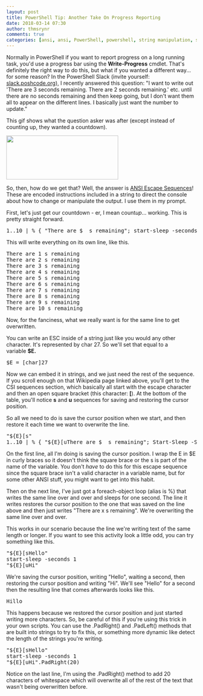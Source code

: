 ```yaml
---
layout: post
title: PowerShell Tip: Another Take On Progress Reporting
date: 2018-03-14 07:30
author: thmsrynr
comments: true
categories: [ansi, ansi, PowerShell, powershell, string manipulation, string manipulation]
---
```

Normally in PowerShell if you want to report progress on a long running task, you'd use a progress bar using the <strong>Write-Progress</strong> cmdlet. That's definitely the right way to do this, but what if you wanted a different way... for some reason? In the PowerShell Slack (invite yourself: <a href="http://slack.poshcode.org" target="_blank" rel="noopener">slack.poshcode.org</a>), I recently answered this question: "I want to write out 'There are 3 seconds remaining. There are 2 seconds remaining.' etc. until there are no seconds remaining and then keep going, but I don't want them all to appear on the different lines. I basically just want the number to update."

This gif shows what the question asker was after (except instead of counting up, they wanted a countdown).

<!--more-->

<img class="alignnone size-full wp-image-709" src="/wp-content/uploads/2018/03/countdown.gif" alt="" width="296" height="116" />

So, then, how do we get that? Well, the answer is <a href="https://en.wikipedia.org/wiki/ANSI_escape_code" target="_blank" rel="noopener">ANSI Escape Sequences</a>! These are encoded instructions included in a string to direct the console about how to change or manipulate the output. I use them in my prompt.

First, let's just get our countdown - er, I mean count<em>up</em>... working. This is pretty straight forward.
<pre class="lang:default decode:true">1..10 | % { "There are $_ s remaining"; start-sleep -seconds 1 }</pre>
This will write everything on its own line, like this.
<pre class="lang:default decode:true ">There are 1 s remaining
There are 2 s remaining
There are 3 s remaining
There are 4 s remaining
There are 5 s remaining
There are 6 s remaining
There are 7 s remaining
There are 8 s remaining
There are 9 s remaining
There are 10 s remaining</pre>
Now, for the fanciness, what we really want is for the same line to get overwritten.

You can write an ESC inside of a string just like you would any other character. It's represented by char 27. So we'll set that equal to a variable <strong>$E.</strong>
<pre class="lang:default decode:true ">$E = [char]27</pre>
Now we can embed it in strings, and we just need the rest of the sequence. If you scroll enough on that Wikipedia page linked above, you'll get to the CSI sequences section, which basically all start with the escape character and then an open square bracket (this character: <strong>[</strong>). At the bottom of the table, you'll notice <strong>s</strong> and <strong>u</strong> sequences for saving and restoring the cursor position.

So all we need to do is save the cursor position when we start, and then restore it each time we want to overwrite the line.
<pre class="lang:default decode:true">"${E}[s"
1..10 | % { "${E}[uThere are $_ s remaining"; Start-Sleep -Seconds 1 }</pre>
On the first line, all I'm doing is saving the cursor position. I wrap the E in $E in curly braces so it doesn't think the square brace or the s is part of the name of the variable. You don't <em>have</em> to do this for this escape sequence since the square brace isn't a valid character in a variable name, but for some other ANSI stuff, you might want to get into this habit.

Then on the next line, I've just got a foreach-object loop (alias is %) that writes the same line over and over and sleeps for one second. The line it writes restores the cursor position to the one that was saved on the line above and then just writes "There are x s remaining". We're overwriting the same line over and over.

This works in our scenario because the line we're writing text of the same length or longer. If you want to see this activity look a little odd, you can try something like this.
<pre class="lang:default decode:true ">"${E}[sHello"
start-sleep -seconds 1
"${E}[uHi"</pre>
We're saving the cursor position, writing "Hello", waiting a second, then restoring the cursor position and writing "Hi". We'll see "Hello" for a second then the resulting line that comes afterwards looks like this.
<pre class="lang:default decode:true ">Hillo</pre>
This happens because we restored the cursor position and just started writing more characters. So, be careful of this if you're using this trick in your own scripts. You can use the .PadRight() and .PadLeft() methods that are built into strings to try to fix this, or something more dynamic like detect the length of the strings you're writing.
<pre class="lang:default decode:true ">"${E}[sHello"
start-sleep -seconds 1
"${E}[uHi".PadRight(20)</pre>
Notice on the last line, I'm using the .PadRight() method to add 20 characters of whitespace which will overwrite all of the rest of the text that wasn't being overwritten before.
